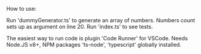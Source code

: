 How to use:

Run 'dummyGenerator.ts' to generate an array of numbers. Numbers count sets up as argument on line 20.
Run 'index.ts' to see tests.

The easiest way to run code is plugin 'Code Runner' for VSCode. Needs Node.JS v8+, NPM packages 'ts-node', 'typescript' globally installed.
